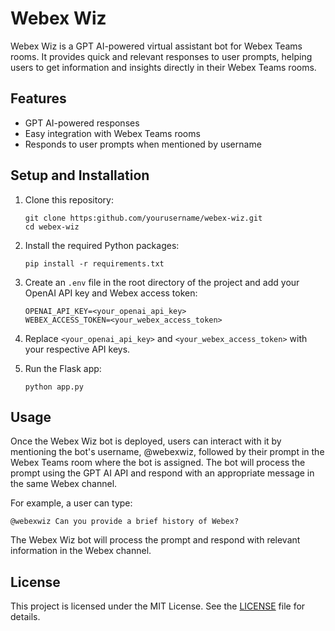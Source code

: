  # Webex Wiz

 Webex Wiz is a GPT AI-powered virtual assistant bot for Webex Teams rooms. It provides quick and relevant responses 
 to user prompts, helping users to get information and insights directly in their Webex Teams rooms.

 ## Features

 - GPT AI-powered responses
 - Easy integration with Webex Teams rooms
 - Responds to user prompts when mentioned by username

 ## Setup and Installation

 1. Clone this repository:
    ```
    git clone https:github.com/yourusername/webex-wiz.git
    cd webex-wiz
    ```

 2. Install the required Python packages:
    ```
    pip install -r requirements.txt
    ```

 3. Create an `.env` file in the root directory of the project and add your OpenAI API key and Webex access token:
    ```
    OPENAI_API_KEY=<your_openai_api_key>
    WEBEX_ACCESS_TOKEN=<your_webex_access_token>
    ```

 4. Replace `<your_openai_api_key>` and `<your_webex_access_token>` with your respective API keys.

 5. Run the Flask app:
    ```
    python app.py
    ```

 ## Usage

 Once the Webex Wiz bot is deployed, users can interact with it by mentioning the bot's username, @webexwiz, 
 followed by their prompt in the Webex Teams room where the bot is assigned. The bot will process the prompt 
 using the GPT AI API and respond with an appropriate message in the same Webex channel.

 For example, a user can type:

 ```
 @webexwiz Can you provide a brief history of Webex?
 ```

 The Webex Wiz bot will process the prompt and respond with relevant information in the Webex channel.

 ## License

 This project is licensed under the MIT License. See the [LICENSE](LICENSE) file for details.
